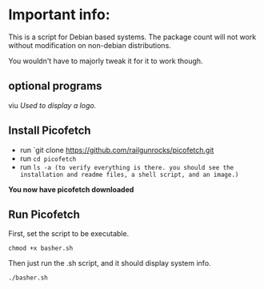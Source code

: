 # Important info:
This is a script for Debian based systems. The package count will not work without modification on non-debian distributions.

You wouldn't have to majorly tweak it for it to work though.


## optional programs ##
viu 
*Used to display a logo.*

## Install Picofetch ##
* run `git clone https://github.com/railgunrocks/picofetch.git
* run `cd picofetch`
* run `ls -a (to verify everything is there. you should see the installation and readme files, a shell script, and an image.)`

**You now have picofetch downloaded**

## Run Picofetch ##
First, set the script to be executable.

`chmod +x basher.sh`

Then just run the .sh script, and it should display system info.

`./basher.sh`
